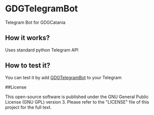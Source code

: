 # GDGTelegramBot
Telegram Bot for GDGCatania

## How it works?

Uses standard python Telegram API

## How to test it?
You can test it by add [GDGTelegramBot](http://telegram.me/GDGTelegramBot) to your Telegram


##License

This open-source software is published under the GNU General Public License (GNU GPL) version 3. Please refer to the "LICENSE" file of this project for the full text.
